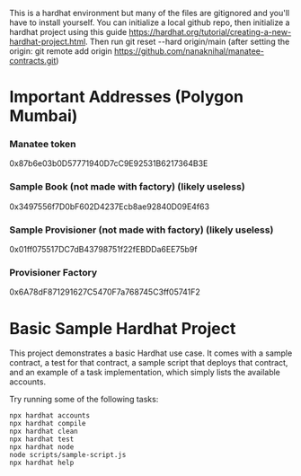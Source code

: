 This is a hardhat environment but many of the files are gitignored and you'll have to install yourself. You can initialize a local github repo, then initialize a hardhat project using this guide https://hardhat.org/tutorial/creating-a-new-hardhat-project.html. Then run git reset --hard origin/main 
(after setting the origin: git remote add origin https://github.com/nanaknihal/manatee-contracts.git)


# Important Addresses (Polygon Mumbai)
### Manatee token
0x87b6e03b0D57771940D7cC9E92531B6217364B3E
### Sample Book (not made with factory) (likely useless)
0x3497556f7D0bF602D4237Ecb8ae92840D09E4f63
### Sample Provisioner (not made with factory) (likely useless)
0x01ff075517DC7dB43798751f22fEBDDa6EE75b9f
### Provisioner Factory
0x6A78dF871291627C5470F7a768745C3ff05741F2



# Basic Sample Hardhat Project

This project demonstrates a basic Hardhat use case. It comes with a sample contract, a test for that contract, a sample script that deploys that contract, and an example of a task implementation, which simply lists the available accounts.

Try running some of the following tasks:

```shell
npx hardhat accounts
npx hardhat compile
npx hardhat clean
npx hardhat test
npx hardhat node
node scripts/sample-script.js
npx hardhat help
```
